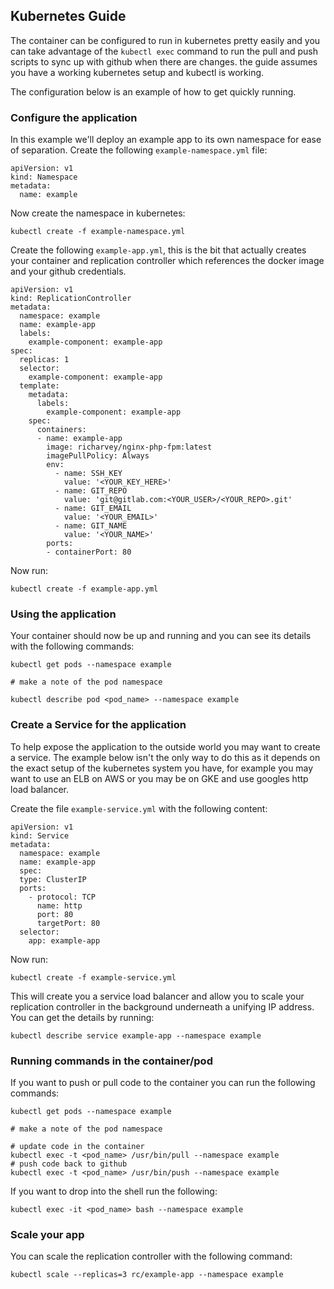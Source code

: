 ## Kubernetes Guide
The container can be configured to run in kubernetes pretty easily and you can take advantage of the ```kubectl exec``` command to run the pull and push scripts to sync up with github when there are changes. the guide assumes you have a working kubernetes setup and kubectl is working.

The configuration below is an example of how to get quickly running.

### Configure the application

In this example we'll deploy an example app to its own namespace for ease of separation. Create the following ```example-namespace.yml``` file:

```
apiVersion: v1
kind: Namespace
metadata:
  name: example
```

Now create the namespace in kubernetes:

```kubectl create -f example-namespace.yml```

Create the following ```example-app.yml```, this is the bit that actually creates your container and replication controller which references the docker image and your github credentials.

```
apiVersion: v1
kind: ReplicationController
metadata:
  namespace: example
  name: example-app
  labels:
    example-component: example-app
spec:
  replicas: 1
  selector:
    example-component: example-app
  template:
    metadata:
      labels:
        example-component: example-app
    spec:
      containers:
      - name: example-app
        image: richarvey/nginx-php-fpm:latest
        imagePullPolicy: Always
        env:
          - name: SSH_KEY
            value: '<YOUR_KEY_HERE>'
          - name: GIT_REPO
            value: 'git@gitlab.com:<YOUR_USER>/<YOUR_REPO>.git'
          - name: GIT_EMAIL
            value: '<YOUR_EMAIL>'
          - name: GIT_NAME
            value: '<YOUR_NAME>'
        ports:
        - containerPort: 80
```
Now run:

```kubectl create -f example-app.yml```

### Using the application

Your container should now be up and running and you can see its details with the following commands:

```
kubectl get pods --namespace example

# make a note of the pod namespace

kubectl describe pod <pod_name> --namespace example
```

### Create a Service for the application

To help expose the application to the outside world you may want to create a service. The example below isn't the only way to do this as it depends on the exact setup of the kubernetes system you have, for example you may want to use an ELB on AWS or you may be on GKE and use googles http load balancer.

Create the file ```example-service.yml``` with the following content:

```
apiVersion: v1
kind: Service
metadata:
  namespace: example
  name: example-app
  spec:
  type: ClusterIP
  ports:
    - protocol: TCP
      name: http
      port: 80
      targetPort: 80
  selector:
    app: example-app
```
Now run:
```
kubectl create -f example-service.yml
```
This will create you a service load balancer and allow you to scale your replication controller in the background underneath a unifying IP address. You can get the details by running:
```
kubectl describe service example-app --namespace example
```
### Running commands in the container/pod
If you want to push or pull code to the container you can run the following commands:
```
kubectl get pods --namespace example

# make a note of the pod namespace

# update code in the container
kubectl exec -t <pod_name> /usr/bin/pull --namespace example
# push code back to github
kubectl exec -t <pod_name> /usr/bin/push --namespace example
```
If you want to drop into the shell run the following:
```
kubectl exec -it <pod_name> bash --namespace example
```

### Scale your app
You can scale the replication controller with the following command:
```
kubectl scale --replicas=3 rc/example-app --namespace example
```

